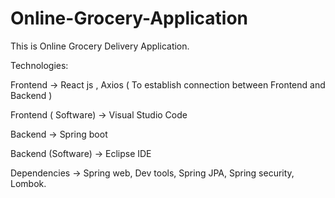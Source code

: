 # Online-Grocery-Application
This is Online Grocery Delivery Application.

Technologies:

Frontend -> React js , Axios ( To establish connection between Frontend and Backend )

Frontend ( Software) -> Visual Studio Code

Backend -> Spring boot 

Backend (Software) ->  Eclipse IDE 

Dependencies -> Spring web, Dev tools, Spring JPA, Spring security, Lombok.

